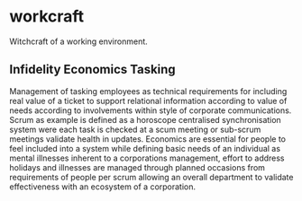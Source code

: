 # workcraft
Witchcraft of a working environment.

## Infidelity Economics Tasking
Management of tasking employees as technical requirements for including real value of a ticket to support relational information according to value of needs according to involvements within style of corporate communications. Scrum as example is defined as a horoscope centralised synchronisation system were each task is checked at a scum meeting or sub-scrum meetings validate health in updates.
Economics are essential for people to feel included into a system while defining basic needs of an individual as mental illnesses inherent to a corporations management, effort to address holidays and illnesses are managed through planned occasions from requirements of people per scrum allowing an overall department to validate effectiveness with an ecosystem of a corporation.
